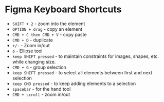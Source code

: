 # Figma Keyboard Shortcuts

- `SHIFT + 2` - zoom into the element
- `OPTION + drag` - copy an element
- `CMD + C then CMD + V` - copy paste
- `CMD + D` - duplicate
- `+/-` - Zoom in/out 
- `o` - Ellipse tool
- `keep SHIFT pressed` - to maintain constraints for images, shapes, etc. while changing size.
- `CMD + G` - group selection
- `keep SHIFT pressed` - to select all elements between first and next selection
- `keep CMD pressed` - to keep adding elements to a selection
- `spacebar` - for the hand tool
- `CMD + scroll` - zoom in/out